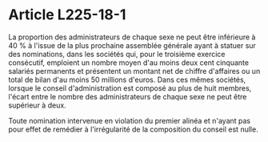 # Article L225-18-1

<p>La proportion des administrateurs de chaque sexe ne peut être inférieure à 40 % à l'issue de la plus prochaine assemblée générale ayant à statuer sur des nominations, dans les sociétés qui, pour le troisième exercice consécutif, emploient un nombre moyen d'au moins deux cent cinquante salariés permanents et présentent un montant net de chiffre d'affaires ou un total de bilan d'au moins 50 millions d'euros. Dans ces mêmes sociétés, lorsque le conseil d'administration est composé au plus de huit membres, l'écart entre le nombre des administrateurs de chaque sexe ne peut être supérieur à deux.</p><p>Toute nomination intervenue en violation du premier alinéa et n'ayant pas pour effet de remédier à l'irrégularité de la composition du conseil est nulle.</p>